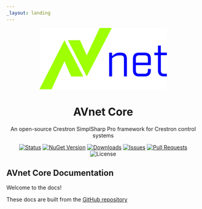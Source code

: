 ```yaml
---
_layout: landing
---
```


<p align="center">
   <img src="assets/avnet_logo.svg">
</p>

<h1 align="center">AVnet Core</h1>

<p align="center">An open-source Crestron SimplSharp Pro framework for Crestron control systems</p>

<p align="center">
   <a href="https://github.com/uxav/AVnetCore/actions"><img alt="Status" src="https://img.shields.io/github/actions/workflow/status/uxav/AVnetCore/test.yml?branch=main&style=flat&logo=github&label=status"></a>
   <a href="https://www.nuget.org/packages/UXAV.AVnet.Core"><img alt="NuGet Version" src="https://img.shields.io/nuget/v/UXAV.AVnet.Core?style=flat&logo=nuget"></a>
   <a href="https://www.nuget.org/packages/UXAV.AVnet.Core"><img alt="Downloads" src="https://img.shields.io/nuget/dt/UXAV.AVnet.Core?style=flat&logo=nuget"></a>
   <a href="https://github.com/uxav/AVnetCore/issues"><img alt="Issues" src="https://img.shields.io/github/issues/uxav/AVnetCore?style=flat&logo=github"></a>
   <a href="https://github.com/uxav/AVnetCore/pulls"><img alt="Pull Requests" src="https://img.shields.io/github/issues-pr/uxav/AVnetCore?style=flat&logo=github"></a>
   <img alt="License" src="https://img.shields.io/github/license/uxav/AVnetCore?style=flat">
</p>

## AVnet Core Documentation

Welcome to the docs!

These docs are built from the [GitHub repository](https://github.com/uxav/AVnetCore)
